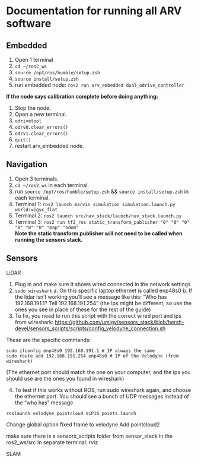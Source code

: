 # Documentation for running all ARV software

## Embedded
1. Open 1 terminal
2. `cd ~/ros2_ws`
3. `source /opt/ros/humble/setup.zsh`
4. `source install/setup.zsh`
5. run embedded node: `ros2 run arv_embedded dual_odrive_controller`

**If the node says calibration complete before doing anything:**
1. Stop the node.
2. Open a new terminal.
3. `odrivetool`
4. `odrv0.clear_errors()`
5. `odrv1.clear_errors()`
6. `quit()`
7. restart arv_embedded node.


## Navigation
1. Open 3 terminals.
2. `cd ~/ros2_ws` in each terminal.
3. run `source /opt/ros/humble/setup.zsh` && `source install/setup.zsh` in each terminal.
4. Terminal 1: `ros2 launch marvin_simulation simulation.launch.py world:=igvc_flat`
5. Terminal 2: `ros2 launch src/nav_stack/launch/nav_stack.launch.py`
6. Terminal 3: `ros2 run tf2_ros static_transform_publisher "0" "0" "0" "0" "0" "0" "map" "odom"` \
**Note the static transform publisher will not need to be called when running the sensors stack.**

## Sensors 
LiDAR
1. Plug in and make sure it shows wired connected in the network settings
2. `sudo wireshark`
   a. On this specific laptop ethernet is called enp48s0
   b. If the lidar isn’t working you’ll see a message like this: “Who has 192.168.191.1? Tell 192.168.191.254” (the ips might be different, so use the ones you see in place of these for the rest of the guide)
3. To fix, you need to run this script with the correct wired port and ips from wireshark: https://github.com/umigv/sensors_stack/blob/hersh-devel/sensors_scripts/scripts/config_velodyne_connection.sh

These are the specific commands:
```
sudo ifconfig enp48s0 192.168.191.1 # IP always the same
sudo route add 192.168.191.254 enp48s0 # IP of the Velodyne (from wireshark)
```
(The ethernet port should match the one on your computer, and the ips you should use are the ones you found in wireshark)

4. To test if this works without ROS, run sudo wireshark again, and choose the ethernet port. You should see a bunch of UDP messages instead of the “who has” message
```
roslaunch velodyne_pointcloud VLP16_points.launch 
```
Change global option fixed frame to velodyne
Add pointcloud2

make sure there is a sensors_scripts folder from sensor_stack in the ros2_ws/src
In separate terminal: rviz

SLAM

